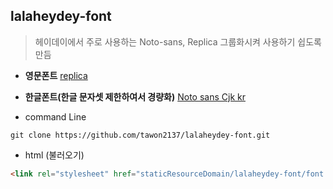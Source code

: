 ## lalaheydey-font

> 헤이데이에서 주로 사용하는 Noto-sans, Replica 그룹화시켜 사용하기 쉽도록 만듬

- __영문폰트__
  [replica](https://lineto.com/The+Fonts/All+Fonts/Replica/)
- __한글폰트(한글 문자셋 제한하여서 경량화)__
  [Noto sans Cjk kr](https://www.google.com/get/noto/help/cjk/)


- command Line
```
git clone https://github.com/tawon2137/lalaheydey-font.git
```
- html (불러오기)
```html
<link rel="stylesheet" href="staticResourceDomain/lalaheydey-font/font.css" />
```
